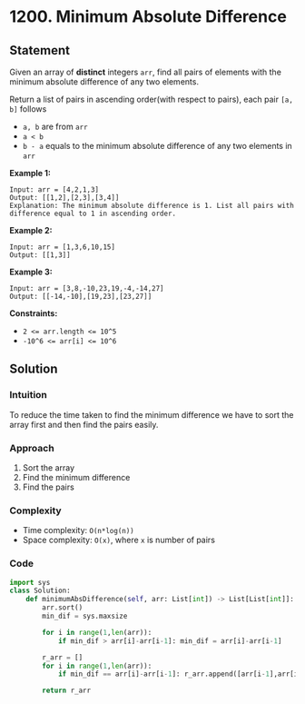 # 1200. Minimum Absolute Difference

## Statement

Given an array of **distinct** integers `arr`, find all pairs of elements with the minimum absolute difference of any two elements.

Return a list of pairs in ascending order(with respect to pairs), each pair `[a, b]` follows

- `a, b` are from `arr`
- `a < b`
- `b - a` equals to the minimum absolute difference of any two elements in `arr`
 

**Example 1:**
```text
Input: arr = [4,2,1,3]
Output: [[1,2],[2,3],[3,4]]
Explanation: The minimum absolute difference is 1. List all pairs with difference equal to 1 in ascending order.
```
**Example 2:**
```text
Input: arr = [1,3,6,10,15]
Output: [[1,3]]
```
**Example 3:**
```text
Input: arr = [3,8,-10,23,19,-4,-14,27]
Output: [[-14,-10],[19,23],[23,27]]
``` 

**Constraints:**

- `2 <= arr.length <= 10^5`
- `-10^6 <= arr[i] <= 10^6`

## Solution

### Intuition

To reduce the time taken to find the minimum difference we have to sort the array first and then find the pairs easily.

### Approach

1. Sort the array
1. Find the minimum difference
1. Find the pairs

### Complexity
- Time complexity: `O(n*log(n))`
- Space complexity: `O(x)`, where `x` is number of pairs

### Code

```python
import sys
class Solution:
    def minimumAbsDifference(self, arr: List[int]) -> List[List[int]]:
        arr.sort()
        min_dif = sys.maxsize

        for i in range(1,len(arr)):
            if min_dif > arr[i]-arr[i-1]: min_dif = arr[i]-arr[i-1]

        r_arr = []
        for i in range(1,len(arr)):
            if min_dif == arr[i]-arr[i-1]: r_arr.append([arr[i-1],arr[i]])

        return r_arr
```